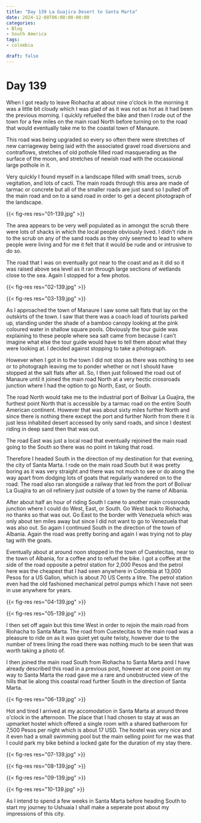 ```yaml
---
title: "Day 139 La Guajira Desert to Santa Marta"
date: 2024-12-08T06:00:00-00:00
categories:
- Blog
- South America
tags:
- colombia

draft: false
---
```


# Day 139

When I got ready to leave Riohacha at about nine o'clock in the morning it was a little bit cloudy which I was glad of as it was not as hot as it had been the previous morning. I quickly refuelled the bike and then I rode out of the town for a few miles on the main road North before turning on to the road that would eventually take me to the coastal town of Manaure.

This road was being upgraded so every so often there were stretches of new carriageway being laid with the associated gravel road diversions and contraflows, stretches of old pothole filled road masquerading as the surface of the moon, and stretches of newish road with the occassional large pothole in it.

Very quickly I found myself in a landscape filled with small trees, scrub vegitation, and lots of cacti. The main roads through this area are made of tarmac or concrete but all of the smaller roads are just sand so I pulled off the main road and on to a sand road in order to get a decent photograph of the landscape.

{{< fig-res res="01-139.jpg" >}}

The area appears to be very well populated as in amongst the scrub there were lots of shacks in which the local people obviously lived. I didn't ride in to the scrub on any of the sand roads as they only seemed to lead to where people were living and for me it felt that it would be rude and or intrusive to do so.

The road that I was on eventually got near to the coast and as it did so it was raised above sea level as it ran through large sections of wetlands close to the sea. Again I stopped for a few photos.

{{< fig-res res="02-139.jpg" >}}

{{< fig-res res="03-139.jpg" >}}

As I approached the town of Manaure I saw some salt flats that lay on the outskirts of the town. I saw that there was a coach load of tourists parked up, standing under the shade of a bamboo canopy looking at the pink coloured water in shallow square pools. Obviously the tour guide was explaining to these people where sea salt came from because I can't imagine what else the tour guide would have to tell them about what they were looking at. I decided against stopping to take a photograph.

However when I got in to the town I did not stop as there was nothing to see or to photograph leaving me to ponder whether or not I should have stopped at the salt flats after all. So, I then just followed the road out of Manaure until it joined the main road North at a very hectic crossroads junction where I had the option to go North, East, or South.

The road North would take me to the industrial port of Bolivar La Guajira, the furthest point North that is accessible by a tarmac road on the entire South American continent. However that was about sixty miles further North and since there is nothing there except the port and further North from there it is just less inhabited desert accessed by only sand roads, and since I destest riding in deep sand then that was out.

The road East was just a local road that eventually rejoined the main road going to the South so there was no point in taking that road.

Therefore I headed South in the direction of my destination for that evening, the city of Santa Marta. I rode on the main road South but it was pretty boring as it was very straight and there was not much to see or do along the way apart from dodging lots of goats that regularly wandered on to the road. The road also ran alongside a railway that led from the port of Bolivar La Guajira to an oil refiniery just outside of a town by the name of Albania.

After about half an hour of riding South I came to another main crossroads junction where I could do West, East, or South. Go West back to Riohacha, no thanks so that was out. Go East to the border with Venezuela which was only about ten miles away but since I did not want to go to Venezuela that was also out. So again I continued South in the direction of the town of Albania. Again the road was pretty boring and again I was trying not to play tag with the goats.

Eventually about at around noon stopped in the town of Cuestecitas, near to the town of Albania, for a coffee and to refuel the bike. I got a coffee at the side of the road opposite a petrol station for 2,000 Pesos and the petrol here was the cheapest that I had seen anywhere in Colombia at 13,000 Pesos for a US Gallon, which is about 70 US Cents a litre. The petrol station even had the old fashioned mechanical petrol pumps which I have not seen in use anywhere for years.
 
{{< fig-res res="04-139.jpg" >}}

{{< fig-res res="05-139.jpg" >}}

I then set off again but this time West in order to rejoin the main road from Riohacha to Santa Marta. The road from Cuestecitas to the main road was a pleasure to ride on as it was quiet yet quite twisty, however due to the number of trees lining the road there was nothing much to be seen that was worth taking a photo of.

I then joined the main road South from Riohacha to Santa Marta and I have already described this road in a previous post, however at one point on my way to Santa Marta the road gave me a rare and unobstructed view of the hills that lie along this coastal road further South in the direction of Santa Marta.

{{< fig-res res="06-139.jpg" >}}

Hot and tired I arrived at my accomodation in Santa Marta at around three o'clock in the afternoon. The place that I had chosen to stay at was an upmarket hostel which offered a single room with a shared batheroom for 7,500 Pesos per night which is about 17 USD. The hostel was very nice and it even had a small swimming pool but the main selling point for me was that I could park my bike behind a locked gate for the duration of my stay there.

{{< fig-res res="07-139.jpg" >}}

{{< fig-res res="08-139.jpg" >}}

{{< fig-res res="09-139.jpg" >}}

{{< fig-res res="10-139.jpg" >}}

As I intend to spend a few weeks in Santa Marta before heading South to start my journey to Ushuaia I shall make a seperate post about my impressions of this city.